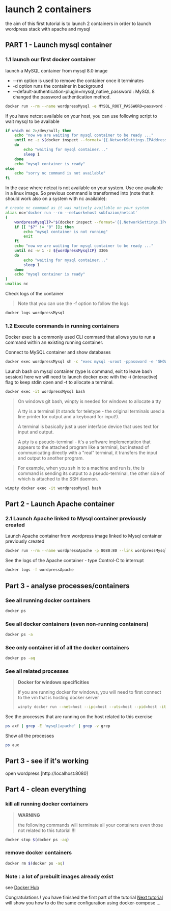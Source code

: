 # launch 2 containers

the aim of this first tutorial is to launch 2 containers 
in order to launch wordpress stack with apache and mysql

## PART 1 - Launch mysql container

### 1.1 launch our first docker container

launch a MySQL container from mysql 8.0 image
* --rm option is used to remove the container once it terminates
* -d option runs the container in background 
* --default-authentication-plugin=mysql_native_password : MySQL 8 changed the password authentication method.
```bash
docker run --rm --name wordpressMysql -e MYSQL_ROOT_PASSWORD=password -d mysql:8.0 --default-authentication-plugin=mysql_native_password
```

If you have netcat available on your host, you can use following script to wait 
mysql to be available
```bash
if which nc 2>/dev/null; then
    echo "now we are waiting for mysql container to be ready ..."
    until nc -z $(docker inspect --format='{{.NetworkSettings.IPAddress}}' wordpressMysql) 3306
    do
        echo "waiting for mysql container..."
        sleep 1
    done
    echo "mysql container is ready"
else
    echo "sorry nc command is not available"
fi
```

In the case where netcat is not available on your system. Use one available in a linux image.
So previous command is transformed into (note that it should work also on a system with nc available):
```bash
# create nc command as it was natively available on your system
alias nc='docker run --rm --network=host subfuzion/netcat'
(
    wordpressMysqlIP="$(docker inspect --format='{{.NetworkSettings.IPAddress}}' wordpressMysql)"
    if [[ "$?" != "0" ]]; then
        echo "mysql container is not running"
        exit
    fi
    echo "now we are waiting for mysql container to be ready ..."
    until nc -w 1 -z ${wordpressMysqlIP} 3306
    do
        echo "waiting for mysql container..."
        sleep 1
    done
    echo "mysql container is ready"    
)
unalias nc
```

Check logs of the container
> Note that you can use the -f option to follow the logs
```bash
docker logs wordpressMysql
```

### 1.2 Execute commands in running containers
Docker exec is a commonly used CLI command that allows you to run a command within an existing running container.

Connect to MySQL container and show databases
```bash
docker exec wordpressMysql sh -c "exec mysql -uroot -ppassword -e 'SHOW DATABASES;'"
```

Launch bash on mysql container (type ls command, exit to leave bash session)
here we will need to launch docker exec with the -i (interactive) flag to keep stdin open 
and -t to allocate a terminal.

```bash
docker exec -it wordpressMysql bash
```

> On windows git bash, winpty is needed for windows to allocate a tty
>
> A tty is a terminal (it stands for teletype - the original terminals 
> used a line printer for output and a keyboard for input!). 
>
> A terminal is basically just a user interface device that 
> uses text for input and output.
>
> A pty is a pseudo-terminal - it's a software implementation that 
> appears to the attached program like a terminal, but instead 
> of communicating directly with a "real" terminal, it transfers 
> the input and output to another program.

> For example, when you ssh in to a machine and run ls, the ls command 
> is sending its output to a pseudo-terminal, the other side of which is 
> attached to the SSH daemon.
```bash
winpty docker exec -it wordpressMysql bash
```

## Part 2 - Launch Apache container

### 2.1 Launch Apache linked to Mysql container previously created

Launch Apache container from wordpress image linked to Mysql container previously created

```bash
docker run --rm --name wordpressApache -p 8080:80 --link wordpressMysql:mysql -d wordpress
```

See the logs of the Apache container  - type Control-C to interrupt

```bash
docker logs -f wordpressApache
```

## Part 3 - analyse processes/containers

### See all running docker containers
```bash
docker ps
```

### See all docker containers (even non-running containers)
```bash
docker ps -a
```

### See only container id of all the docker containers
```bash
docker ps -aq
```

### See all related processes
> **Docker for windows specificities** 
>
> if you are running docker for windows, you will need to first connect 
> to the vm that is hosting docker server
> ```bash
> winpty docker run --net=host --ipc=host --uts=host --pid=host -it --security-opt=seccomp=unconfined --privileged --rm -v //://host alpine //bin/sh
> ```

See the processes that are running on the host related to this exercise
```bash
ps axf | grep -E 'mysql|apache' | grep -v grep
```

Show all the processes
```bash
ps aux
```

## Part 3 - see if it's working
open wordpress [http://localhost:8080]

## Part 4 - clean everything

### kill all running docker containers
> **WARNING**
>
> the following commands will terminate all your containers even those not related to this tutorial !!!
 
```bash
docker stop $(docker ps -aq)
```

### remove docker containers
```bash
docker rm $(docker ps -aq)
```

### Note : a lot of prebuilt images already exist
see [Docker Hub](https://hub.docker.com/search?q=&type=image)

Congratulations ! you have finished the first part of the tutorial
[Next tutorial](../02-docker-compose/exo01/Readme.md) will show you how to do the same configuration 
using docker-compose ...
